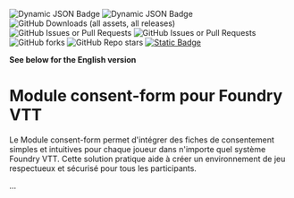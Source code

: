![Dynamic JSON Badge](https://img.shields.io/badge/dynamic/json?url=https%3A%2F%2Fraw.githubusercontent.com%2FYanKlInnomme%2FFoundryVTT-consent-form%2Fmaster%2Fmodule.json&query=%24.compatibility.verified&label=foundry%20vtt&color=%23ee9b3a) ![Dynamic JSON Badge](https://img.shields.io/badge/dynamic/json?url=https%3A%2F%2Fraw.githubusercontent.com%2FYanKlInnomme%2FFoundryVTT-consent-form%2Fmaster%2Fmodule.json&query=%24.version&label=version&color=%230f2f2b) ![GitHub Downloads (all assets, all releases)](https://img.shields.io/github/downloads/YanKlInnomme/FoundryVTT-consent-form/total) ![GitHub Issues or Pull Requests](https://img.shields.io/github/issues-raw/YanKlInnomme/FoundryVTT-consent-form) ![GitHub Issues or Pull Requests](https://img.shields.io/github/issues-closed-raw/YanKlInnomme/FoundryVTT-consent-form) ![GitHub forks](https://img.shields.io/github/forks/YanKlInnomme/FoundryVTT-consent-form) ![GitHub Repo stars](https://img.shields.io/github/stars/YanKlInnomme/FoundryVTT-consent-form) <a href="https://www.buymeacoffee.com/yank">![Static Badge](https://img.shields.io/badge/buy_me_a_coffee-FFDD00?logo=Buy%20Me%20A%20Coffee&logoColor=black)</a>

**See below for the English version**

# Module consent-form pour Foundry VTT

Le Module consent-form permet d'intégrer des fiches de consentement simples et intuitives pour chaque joueur dans n'importe quel système Foundry VTT. Cette solution pratique aide à créer un environnement de jeu respectueux et sécurisé pour tous les participants.

...
